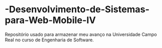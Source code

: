# -Desenvolvimento-de-Sistemas-para-Web-Mobile-IV
Repositório usado para armazenar meu avanço na Universidade Campo Real no curso de Engenharia de Software.
